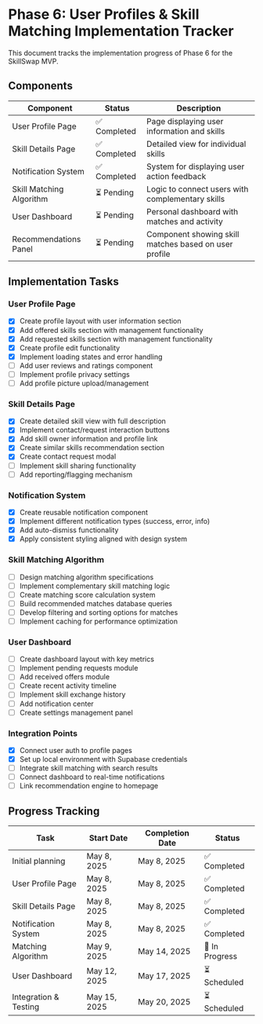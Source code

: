 # Phase 6: User Profiles & Skill Matching Implementation Tracker

This document tracks the implementation progress of Phase 6 for the SkillSwap MVP.

## Components

| Component | Status | Description |
|-----------|--------|-------------|
| User Profile Page | ✅ Completed | Page displaying user information and skills |
| Skill Details Page | ✅ Completed | Detailed view for individual skills |
| Notification System | ✅ Completed | System for displaying user action feedback |
| Skill Matching Algorithm | ⏳ Pending | Logic to connect users with complementary skills |
| User Dashboard | ⏳ Pending | Personal dashboard with matches and activity |
| Recommendations Panel | ⏳ Pending | Component showing skill matches based on user profile |

## Implementation Tasks

### User Profile Page
- [x] Create profile layout with user information section
- [x] Add offered skills section with management functionality
- [x] Add requested skills section with management functionality
- [x] Create profile edit functionality
- [x] Implement loading states and error handling
- [ ] Add user reviews and ratings component
- [ ] Implement profile privacy settings
- [ ] Add profile picture upload/management

### Skill Details Page
- [x] Create detailed skill view with full description
- [x] Implement contact/request interaction buttons
- [x] Add skill owner information and profile link
- [x] Create similar skills recommendation section
- [x] Create contact request modal
- [ ] Implement skill sharing functionality
- [ ] Add reporting/flagging mechanism

### Notification System
- [x] Create reusable notification component
- [x] Implement different notification types (success, error, info)
- [x] Add auto-dismiss functionality
- [x] Apply consistent styling aligned with design system

### Skill Matching Algorithm
- [ ] Design matching algorithm specifications
- [ ] Implement complementary skill matching logic
- [ ] Create matching score calculation system
- [ ] Build recommended matches database queries
- [ ] Develop filtering and sorting options for matches
- [ ] Implement caching for performance optimization

### User Dashboard
- [ ] Create dashboard layout with key metrics
- [ ] Implement pending requests module
- [ ] Add received offers module
- [ ] Create recent activity timeline
- [ ] Implement skill exchange history
- [ ] Add notification center
- [ ] Create settings management panel

### Integration Points
- [x] Connect user auth to profile pages
- [x] Set up local environment with Supabase credentials
- [ ] Integrate skill matching with search results
- [ ] Connect dashboard to real-time notifications
- [ ] Link recommendation engine to homepage

## Progress Tracking

| Task | Start Date | Completion Date | Status |
|------|------------|-----------------|--------|
| Initial planning | May 8, 2025 | May 8, 2025 | ✅ Completed |
| User Profile Page | May 8, 2025 | May 8, 2025 | ✅ Completed |
| Skill Details Page | May 8, 2025 | May 8, 2025 | ✅ Completed |
| Notification System | May 8, 2025 | May 8, 2025 | ✅ Completed |
| Matching Algorithm | May 9, 2025 | May 14, 2025 | 🔄 In Progress |
| User Dashboard | May 12, 2025 | May 17, 2025 | ⏳ Scheduled |
| Integration & Testing | May 15, 2025 | May 20, 2025 | ⏳ Scheduled |
